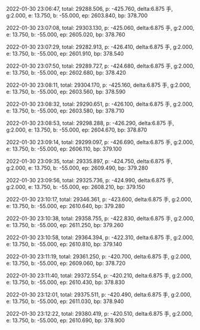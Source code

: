 2022-01-30 23:06:47, total: 29288.506, p: -425.760, delta:6.875 手, g:2.000, e: 13.750, b: -55.000, ep: 2603.840, bp: 378.700

2022-01-30 23:07:08, total: 29303.130, p: -425.060, delta:6.875 手, g:2.000, e: 13.750, b: -55.000, ep: 2605.020, bp: 378.760

2022-01-30 23:07:29, total: 29282.913, p: -426.410, delta:6.875 手, g:2.000, e: 13.750, b: -55.000, ep: 2601.910, bp: 378.540

2022-01-30 23:07:50, total: 29289.727, p: -424.680, delta:6.875 手, g:2.000, e: 13.750, b: -55.000, ep: 2602.680, bp: 378.420

2022-01-30 23:08:11, total: 29304.170, p: -425.160, delta:6.875 手, g:2.000, e: 13.750, b: -55.000, ep: 2603.560, bp: 378.590

2022-01-30 23:08:32, total: 29290.651, p: -426.100, delta:6.875 手, g:2.000, e: 13.750, b: -55.000, ep: 2603.580, bp: 378.710

2022-01-30 23:08:53, total: 29298.288, p: -426.290, delta:6.875 手, g:2.000, e: 13.750, b: -55.000, ep: 2604.670, bp: 378.870

2022-01-30 23:09:14, total: 29299.097, p: -426.690, delta:6.875 手, g:2.000, e: 13.750, b: -55.000, ep: 2606.110, bp: 379.100

2022-01-30 23:09:35, total: 29335.897, p: -424.750, delta:6.875 手, g:2.000, e: 13.750, b: -55.000, ep: 2609.490, bp: 379.280

2022-01-30 23:09:56, total: 29325.736, p: -424.990, delta:6.875 手, g:2.000, e: 13.750, b: -55.000, ep: 2608.210, bp: 379.150

2022-01-30 23:10:17, total: 29346.361, p: -423.600, delta:6.875 手, g:2.000, e: 13.750, b: -55.000, ep: 2610.640, bp: 379.280

2022-01-30 23:10:38, total: 29358.755, p: -422.830, delta:6.875 手, g:2.000, e: 13.750, b: -55.000, ep: 2611.250, bp: 379.260

2022-01-30 23:10:58, total: 29364.394, p: -422.310, delta:6.875 手, g:2.000, e: 13.750, b: -55.000, ep: 2610.810, bp: 379.140

2022-01-30 23:11:19, total: 29361.250, p: -420.700, delta:6.875 手, g:2.000, e: 13.750, b: -55.000, ep: 2609.060, bp: 378.720

2022-01-30 23:11:40, total: 29372.554, p: -420.210, delta:6.875 手, g:2.000, e: 13.750, b: -55.000, ep: 2610.430, bp: 378.830

2022-01-30 23:12:01, total: 29375.511, p: -420.490, delta:6.875 手, g:2.000, e: 13.750, b: -55.000, ep: 2611.030, bp: 378.940

2022-01-30 23:12:22, total: 29380.419, p: -420.510, delta:6.875 手, g:2.000, e: 13.750, b: -55.000, ep: 2610.690, bp: 378.900